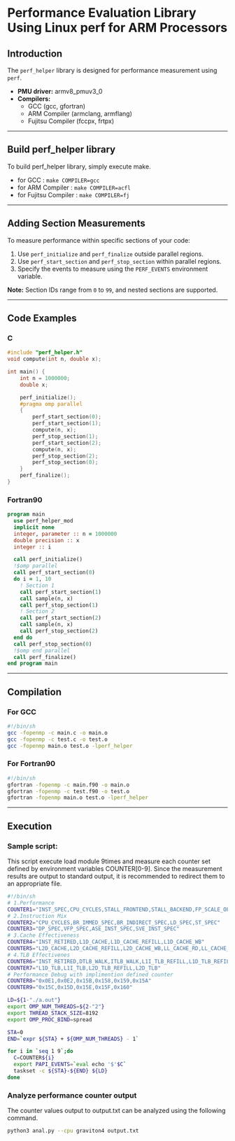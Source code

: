 
# Performance Evaluation Library Using Linux perf for ARM Processors

## Introduction
The `perf_helper` library is designed for performance measurement using `perf`. 

- **PMU driver:**  armv8_pmuv3_0
- **Compilers:**  
  - GCC (gcc, gfortran)
  - ARM Compiler (armclang, armflang)
  - Fujitsu Compiler (fccpx, frtpx)

---

## Build perf_helper library
To build perf_helper library, simply execute make.
- for GCC : `make COMPILER=gcc`
- for ARM Compiler : `make COMPILER=acfl`
- for Fujitsu Compiler : `make COMPILER=fj`

---

## Adding Section Measurements
To measure performance within specific sections of your code:
1. Use `perf_initialize` and `perf_finalize` outside parallel regions.
2. Use `perf_start_section` and `perf_stop_section` within parallel regions.
3. Specify the events to measure using the `PERF_EVENTS` environment variable.

**Note:** Section IDs range from `0` to `99`, and nested sections are supported.

---

## Code Examples

### C
```c
#include "perf_helper.h"
void compute(int n, double x);

int main() {
    int n = 1000000;
    double x;

    perf_initialize();
    #pragma omp parallel
    {
        perf_start_section(0);
        perf_start_section(1);
        compute(n, x);
        perf_stop_section(1);
        perf_start_section(2);
        compute(n, x);
        perf_stop_section(2);
        perf_stop_section(0);
    }
    perf_finalize();
}
```

### Fortran90
```fortran
program main
  use perf_helper_mod
  implicit none
  integer, parameter :: n = 1000000
  double precision :: x
  integer :: i

  call perf_initialize()
  !$omp parallel
  call perf_start_section(0)
  do i = 1, 10
    ! Section 1
    call perf_start_section(1)
    call sample(n, x)
    call perf_stop_section(1)
    ! Section 2
    call perf_start_section(2)
    call sample(n, x)
    call perf_stop_section(2)
  end do
  call perf_stop_section(0)
  !$omp end parallel
  call perf_finalize()
end program main
```

---

## Compilation

### For GCC
```bash
#!/bin/sh
gcc -fopenmp -c main.c -o main.o
gcc -fopenmp -c test.c -o test.o
gcc -fopenmp main.o test.o -lperf_helper
```

### For Fortran90
```bash
#!/bin/sh
gfortran -fopenmp -c main.f90 -o main.o
gfortran -fopenmp -c test.f90 -o test.o
gfortran -fopenmp main.o test.o -lperf_helper
```

---

## Execution

### Sample script:

This script execute load module 9times and measure each counter set defined by environment variables COUNTER[0-9].
Since the measurement results are output to standard output, it is recommended to redirect them to an appropriate file.

```bash
#!/bin/sh
# 1.Performance
COUNTER1="INST_SPEC,CPU_CYCLES,STALL_FRONTEND,STALL_BACKEND,FP_SCALE_OPS_SPEC,FP_FIXED_OPS_SPEC"
# 2.Instruction Mix
COUNTER2="CPU_CYCLES,BR_IMMED_SPEC,BR_INDIRECT_SPEC,LD_SPEC,ST_SPEC"
COUNTER3="DP_SPEC,VFP_SPEC,ASE_INST_SPEC,SVE_INST_SPEC"
# 3.Cache Effectiveness
COUNTER4="INST_RETIRED,L1D_CACHE,L1D_CACHE_REFILL,L1D_CACHE_WB"
COUNTER5="L2D_CACHE,L2D_CACHE_REFILL,L2D_CACHE_WB,LL_CACHE_RD,LL_CACHE_MISS_RD"
# 4.TLB Effectivenes
COUNTER6="INST_RETIRED,DTLB_WALK,ITLB_WALK,L1I_TLB_REFILL,L1D_TLB_REFILL"
COUNTER7="L1D_TLB,L1I_TLB,L2D_TLB_REFILL,L2D_TLB"
# Performance Debug with implimention defined counter
COUNTER8="0x0E1,0x0E2,0x15B,0x158,0x159,0x15A"
COUNTER9="0x15C,0x15D,0x15E,0x15F,0x160"

LD=${1-"./a.out"}
export OMP_NUM_THREADS=${2-"2"}
export THREAD_STACK_SIZE=8192
export OMP_PROC_BIND=spread

STA=0
END=`expr ${STA} + ${OMP_NUM_THREADS} - 1`

for i in `seq 1 9`;do
  C=COUNTER${i}
  export PAPI_EVENTS=`eval echo '$'$C`
  taskset -c ${STA}-${END} ${LD}
done
```

### Analyze performance counter output

The counter values output to output.txt can be analyzed using the following command.

```bash
python3 anal.py --cpu graviton4 output.txt
```
